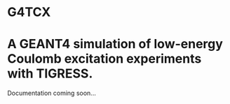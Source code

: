 G4TCX
==============================================================================
A GEANT4 simulation of low-energy Coulomb excitation experiments with TIGRESS.
==============================================================================

Documentation coming soon...